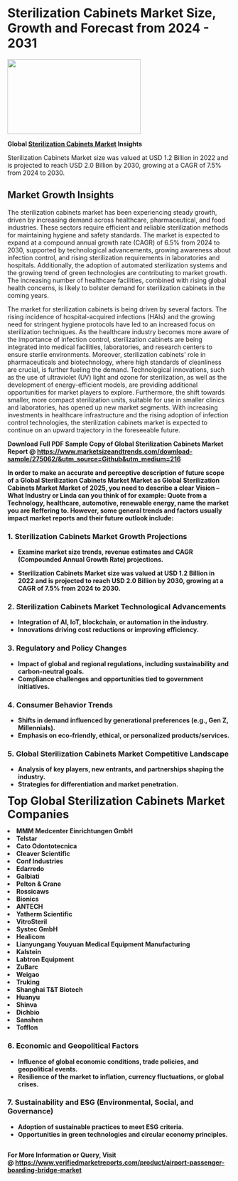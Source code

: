 <H1>Sterilization Cabinets Market Size, Growth and Forecast from 2024 - 2031</H1><img class="aligncenter size-medium wp-image-584254" src="https://thirdeyenews.in/wp-content/uploads/2024/09/Global-Market-Research-300x168.jpeg" alt="" width="300" height="168" /><p><strong>Global&nbsp;<a href="https://www.marketsizeandtrends.com/download-sample/275062/&amp;utm_source=Github&utm_medium=216">Sterilization Cabinets Market</a> Insights</strong></p><p>Sterilization Cabinets Market size was valued at USD 1.2 Billion in 2022 and is projected to reach USD 2.0 Billion by 2030, growing at a CAGR of 7.5% from 2024 to 2030.</p><p><h2>Market Growth Insights</h2> <p>The sterilization cabinets market has been experiencing steady growth, driven by increasing demand across healthcare, pharmaceutical, and food industries. These sectors require efficient and reliable sterilization methods for maintaining hygiene and safety standards. The market is expected to expand at a compound annual growth rate (CAGR) of 6.5% from 2024 to 2030, supported by technological advancements, growing awareness about infection control, and rising sterilization requirements in laboratories and hospitals. Additionally, the adoption of automated sterilization systems and the growing trend of green technologies are contributing to market growth. The increasing number of healthcare facilities, combined with rising global health concerns, is likely to bolster demand for sterilization cabinets in the coming years.</p> <p><strong></strong></p> <p>The market for sterilization cabinets is being driven by several factors. The rising incidence of hospital-acquired infections (HAIs) and the growing need for stringent hygiene protocols have led to an increased focus on sterilization techniques. As the healthcare industry becomes more aware of the importance of infection control, sterilization cabinets are being integrated into medical facilities, laboratories, and research centers to ensure sterile environments. Moreover, sterilization cabinets' role in pharmaceuticals and biotechnology, where high standards of cleanliness are crucial, is further fueling the demand. Technological innovations, such as the use of ultraviolet (UV) light and ozone for sterilization, as well as the development of energy-efficient models, are providing additional opportunities for market players to explore. Furthermore, the shift towards smaller, more compact sterilization units, suitable for use in smaller clinics and laboratories, has opened up new market segments. With increasing investments in healthcare infrastructure and the rising adoption of infection control technologies, the sterilization cabinets market is expected to continue on an upward trajectory in the foreseeable future.</p> <p><strong></p><p><span class=""><strong>Download Full PDF Sample Copy of Global Sterilization Cabinets Market Report</strong> @ <a href="https://www.marketsizeandtrends.com/download-sample/275062/&amp;utm_source=Github&utm_medium=216" target="_blank">https://www.marketsizeandtrends.com/download-sample/275062/&amp;utm_source=Github&utm_medium=216</a></span></p><p>In order to make an accurate and perceptive description of future scope of a Global&nbsp;Sterilization Cabinets Market Market as Global&nbsp;Sterilization Cabinets Market Market of 2025, you need to describe a clear Vision &ndash; What Industry or Linda can you think of for example: Quote from a Technology, healthcare, automotive, renewable energy, name the market you are Reffering to. However, some general trends and factors usually impact market reports and their future outlook include:</p><h3>1.&nbsp;<strong>Sterilization Cabinets Market Growth Projections</strong></h3><ul><li>Examine market size trends, revenue estimates and CAGR (Compounded Annual Growth Rate) projections.</li><li><p>Sterilization Cabinets Market size was valued at USD 1.2 Billion in 2022 and is projected to reach USD 2.0 Billion by 2030, growing at a CAGR of 7.5% from 2024 to 2030.</p></li></ul><h3>2.&nbsp;<strong>Sterilization Cabinets Market Technological Advancements</strong></h3><ul><li>Integration of AI, IoT, blockchain, or automation in the industry.</li><li>Innovations driving cost reductions or improving efficiency.</li></ul><h3>3.&nbsp;<strong>Regulatory and Policy Changes</strong></h3><ul><li>Impact of global and regional regulations, including sustainability and carbon-neutral goals.</li><li>Compliance challenges and opportunities tied to government initiatives.</li></ul><h3>4.&nbsp;<strong>Consumer Behavior Trends</strong></h3><ul><li>Shifts in demand influenced by generational preferences (e.g., Gen Z, Millennials).</li><li>Emphasis on eco-friendly, ethical, or personalized products/services.</li></ul><h3>5.&nbsp;<strong>Global Sterilization Cabinets Market Competitive Landscape</strong></h3><ul><li>Analysis of key players, new entrants, and partnerships shaping the industry.</li><li>Strategies for differentiation and market penetration.</li></ul><p data-pm-slice="1 1 []"><span style="color: inherit; font-family: inherit; font-size: 25px;">Top Global Sterilization Cabinets Market Companies</span></p><div class="" data-test-id=""><p><li>MMM Medcenter Einrichtungen GmbH</li><li> Telstar</li><li> Cato Odontotecnica</li><li> Cleaver Scientific</li><li> Conf Industries</li><li> Edarredo</li><li> Galbiati</li><li> Pelton & Crane</li><li> Rossicaws</li><li> Bionics</li><li> ANTECH</li><li> Yatherm Scientific</li><li> VitroSteril</li><li> Systec GmbH</li><li> Healicom</li><li> Lianyungang Youyuan Medical Equipment Manufacturing</li><li> Kalstein</li><li> Labtron Equipment</li><li> ZuBarc</li><li> Weigao</li><li> Truking</li><li> Shanghai T&T Biotech</li><li> Huanyu</li><li> Shinva</li><li> Dichbio</li><li> Sanshen</li><li> Tofflon</li></p></div><h3>6.&nbsp;<strong>Economic and Geopolitical Factors</strong></h3><ul><li>Influence of global economic conditions, trade policies, and geopolitical events.</li><li>Resilience of the market to inflation, currency fluctuations, or global crises.</li></ul><h3>7.&nbsp;<strong>Sustainability and ESG (Environmental, Social, and Governance)</strong></h3><ul><li>Adoption of sustainable practices to meet ESG criteria.</li><li>Opportunities in green technologies and circular economy principles.</li></ul><h2><strong style="font-size: 14px;">For More Information or Query, Visit @&nbsp;</strong><a style="background-color: #ffffff; font-size: 14px;" href="https://www.marketsizeandtrends.com/report/sterilization-cabinets-market/" target="_blank">https://www.verifiedmarketreports.com/product/airport-passenger-boarding-bridge-market</a></h2>
